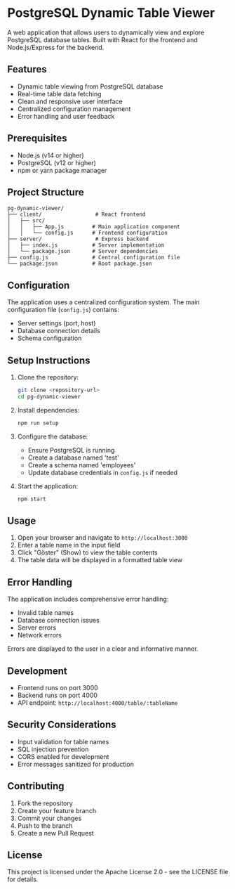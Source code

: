 # PostgreSQL Dynamic Table Viewer

A web application that allows users to dynamically view and explore PostgreSQL database tables. Built with React for the frontend and Node.js/Express for the backend.

## Features

- Dynamic table viewing from PostgreSQL database
- Real-time table data fetching
- Clean and responsive user interface
- Centralized configuration management
- Error handling and user feedback

## Prerequisites

- Node.js (v14 or higher)
- PostgreSQL (v12 or higher)
- npm or yarn package manager

## Project Structure

```
pg-dynamic-viewer/
├── client/                 # React frontend
│   ├── src/
│   │   ├── App.js         # Main application component
│   │   └── config.js      # Frontend configuration
├── server/                 # Express backend
│   ├── index.js           # Server implementation
│   └── package.json       # Server dependencies
├── config.js              # Central configuration file
└── package.json           # Root package.json
```

## Configuration

The application uses a centralized configuration system. The main configuration file (`config.js`) contains:

- Server settings (port, host)
- Database connection details
- Schema configuration

## Setup Instructions

1. Clone the repository:
   ```bash
   git clone <repository-url>
   cd pg-dynamic-viewer
   ```

2. Install dependencies:
   ```bash
   npm run setup
   ```

3. Configure the database:
   - Ensure PostgreSQL is running
   - Create a database named 'test'
   - Create a schema named 'employees'
   - Update database credentials in `config.js` if needed

4. Start the application:
   ```bash
   npm start
   ```

## Usage

1. Open your browser and navigate to `http://localhost:3000`
2. Enter a table name in the input field
3. Click "Göster" (Show) to view the table contents
4. The table data will be displayed in a formatted table view

## Error Handling

The application includes comprehensive error handling:
- Invalid table names
- Database connection issues
- Server errors
- Network errors

Errors are displayed to the user in a clear and informative manner.

## Development

- Frontend runs on port 3000
- Backend runs on port 4000
- API endpoint: `http://localhost:4000/table/:tableName`

## Security Considerations

- Input validation for table names
- SQL injection prevention
- CORS enabled for development
- Error messages sanitized for production

## Contributing

1. Fork the repository
2. Create your feature branch
3. Commit your changes
4. Push to the branch
5. Create a new Pull Request

## License

This project is licensed under the Apache License 2.0 - see the LICENSE file for details. 
